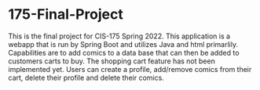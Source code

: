 # 175-Final-Project
This is the final project for CIS-175 Spring 2022. 
This application is a webapp that is run by Spring Boot and utilizes Java and html primarlily. 
Capabilities are to add comics to a data base that can then be added to customers carts to buy.
The shopping cart feature has not been implemented yet.
Users can create a profile, add/remove comics from their cart, delete their profile and delete their comics.
